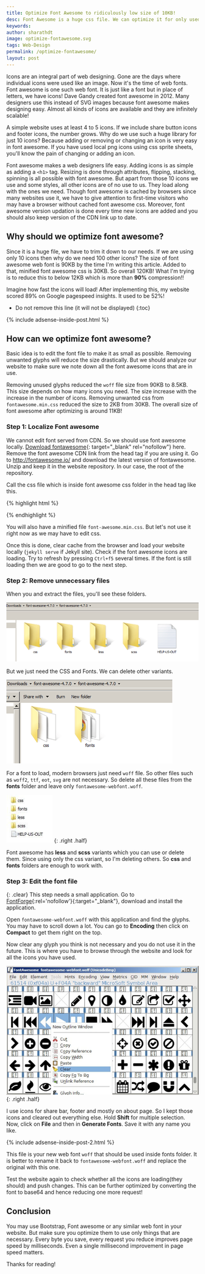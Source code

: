 ```yaml
---
title: Optimize Font Awesome to ridiculously low size of 10KB!
desc: Font Awesome is a huge css file. We can optimize it for only used cases and trim it down to just 10KB! Use this method to reduce the size of font awesome.
keywords: 
author: sharathdt
image: optimize-fontawesome.svg
tags: Web-Design
permalink: /optimize-fontawesome/
layout: post
---
```



Icons are an integral part of web designing. Gone are the days where individual icons were used like an image. Now it's the time of web fonts. Font awesome is one such web font. It is just like a font but in place of letters, we have icons! Dave Gandy created font awesome in 2012. Many designers use this instead of SVG images because font awesome makes designing easy. Almost all kinds of icons are available and they are infinitely scalable!


<i class="fa fa-github-alt fa"></i>
<i class="fa fa-github-alt fa-2x"></i>
<i class="fa fa-github-alt fa-3x"></i>
<i class="fa fa-github-alt fa-4x"></i>
<i class="fa fa-github-alt fa-5x"></i>

A simple website uses at least 4 to 5 icons. If we include share button icons and footer icons, the number grows. Why do we use such a huge library for just 10 icons? Because adding or removing or changing an icon is very easy in font awesome. If you have used local png icons using css sprite sheets, you'll know the pain of changing or adding an icon.

Font awesome makes a web designers life easy. Adding icons is as simple as adding a ``<h1>`` tag. Resizing is done through attributes, flipping, stacking, spinning is all possible with font awesome. But apart from those 10 icons we use and some styles, all other icons are of no use to us. They load along with the ones we need. Though font awesome is cached by browsers since many websites use it, we have to give attention to first-time visitors who may have a browser without cached font awesome css. Moreover, font awesome version updation is done every time new icons are added and you should also keep version of the CDN link up to date.

## Why should we optimize font awesome?
Since it is a huge file, we have to trim it down to our needs. If we are using only 10 icons then why do we need 100 other icons? The size of font awesome web font is 90KB by the time I'm writing this article. Added to that, minified font awesome css is 30KB. So overall 120KB! What I'm trying is to reduce this to below 12KB which is more than **90%** compression!!

Imagine how fast the icons will load! After implementing this, my website scored 89% on Google pagespeed insights. It used to be 52%!

* Do not remove this line (it will not be displayed) 
{:toc}

{% include adsense-inside-post.html %}

## How can we optimize font awesome?
Basic idea is to edit the font file to make it as small as possible. Removing unwanted glyphs will reduce the size drastically. But we should analyze our website to make sure we note down all the font awesome icons that are in use.

Removing unused glyphs reduced the ``woff`` file size from 90KB to 8.5KB. This size depends on how many icons you need. The size increase with the increase in the number of icons. Removing unwanted css from ``fontawesome.min.css`` reduced the size to 2KB from 30KB. The overall size of font awesome after optimizing is around 11KB!



### Step 1: Localize Font awesome
We cannot edit font served from CDN. So we should use font awesome locally. [Download fontawesome](http://fontawesome.io/#modal-download){: target="_blank" rel="nofollow"} here. Remove the font awesome CDN link from the head tag if you are using it. Go to http://fontawesome.io/ and download the latest version of fontawesome. Unzip and keep it in the website repository. In our case, the root of the repository.

Call the css file which is inside font awesome css folder in the head tag like this.

{% highlight html %}
<link rel="stylesheet" href="/font-awesome/css/font-awesome.css">
{% endhighlight %}

You will also have a minified file ``font-awesome.min.css``. But let's not use it right now as we may have to edit css.

Once this is done, clear cache from the browser and load your website locally (``jekyll serve`` if Jekyll site). Check if the font awesome icons are loading. Try to refresh by pressing ``Ctrl+f5`` several times. If the font is still loading then we are good to go to the next step.

### Step 2: Remove unnecessary files

When you  and extract the files, you'll see these folders.

![Localize Font Awesome](/images/localized-fontawesome.PNG)

But we just need the CSS and Fonts. We can delete other variants.

![Localize Font Awesome](/images/localized-fontawesome-2.PNG)

For a font to load, modern browsers just need ``woff`` file. So other files such as ``woff2``, ``ttf``, ``eot``, ``svg`` are not necessary. So delete all these files from the **fonts** folder and leave only ``fontawesome-webfont.woff``.

![font awesome contents](/images/optimize-fontawesome-css.jpg)
{: .right .half}

Font awesome has **less** and **scss** variants which you can use or delete them. Since using only the css variant, so I'm deleting others. So **css** and **fonts** folders are enough to work with.

### Step 3: Edit the font file
{: .clear}
This step needs a small application. Go to [FontForge](http://fontforge.github.io/en-US/){:rel='nofollow'}{:target="_blank"}, download and install the application.

Open ``fontawesome-webfont.woff`` with this application and find the glyphs. You may have to scroll down a lot. You can go to **Encoding** then click on **Compact** to get them right on the top.

Now clear any glyph you think is not necessary and you do not use it in the future. This is where you have to browse through the website and look for all the icons you have used.

![edit fontawesome webfont](/images/edit-fontawesome-webfont.jpg)
{: .right .half}

I use icons for share bar, footer and mostly on about page. So I kept those icons and cleared out everything else. Hold **Shift** for multiple selection. Now, click on **File** and then in **Generate Fonts**. Save it with any name you like. 

{% include adsense-inside-post-2.html %}

This file is your new web font ``woff`` that should be used inside fonts folder. It is better to rename it back to ``fontawesome-webfont.woff`` and replace the original with this one.

Test the website again to check whether all the icons are loading(they should) and push changes. This can be further optimized by converting the font to base64 and hence reducing one more request!

## Conclusion
You may use Bootstrap, Font awesome or any similar web font in your website. But make sure you optimize them to use only things that are necessary. Every byte you save, every request you reduce improves page speed by milliseconds. Even a single millisecond improvement in page speed matters. 

Thanks for reading!